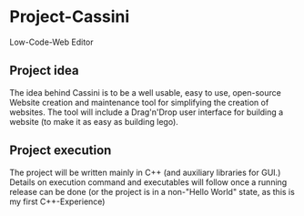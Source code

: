 # Project-Cassini
Low-Code-Web Editor

## Project idea
The idea behind Cassini is to be a well usable, easy to use, open-source Website creation and maintenance tool for simplifying the creation of websites.
The tool will include a Drag'n'Drop user interface for building a website (to make it as easy as building lego).

## Project execution

The project will be written mainly in C++ (and auxiliary libraries for GUI.)
Details on execution command and executables will follow once a running release can be done (or the project is in a non-"Hello World" state, as this is my first C++-Experience)